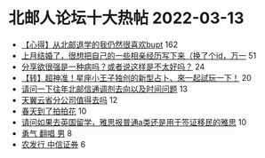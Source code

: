 # 北邮人论坛十大热帖 2022-03-13

- [【心得】从北邮退学的我仍然很喜欢bupt](https://bbs.byr.cn/article/Talking/6332868) 162
- [上月结婚了，很想把自己的一些相亲经历写下来（换了个id，万一](https://bbs.byr.cn/article/Friends/2018354) 51
- [分享欲很强是一种病吗？或者说这样是不太好吗？](https://bbs.byr.cn/article/Feeling/3185816) 24
- [【转】超神准！星座小王子独创的新型占卜、來一起試玩一下！](https://bbs.byr.cn/article/Constellations/326533) 20
- [请问一下往年北邮信通调剂去向以及时间问题](https://bbs.byr.cn/article/AimGraduate/1214500) 13
- [天翼云省分公司值得去吗](https://bbs.byr.cn/article/WorkLife/1182763) 12
- [春天到了拍拍花](https://bbs.byr.cn/article/Photo/272031) 10
- [请问如果去英国留学，雅思报普通a类还是用于签证移民的雅思](https://bbs.byr.cn/article/GoAbroad/383808) 10
- [勇气 翻唱 男](https://bbs.byr.cn/article/KaraOK/110237) 8
- [农发行 中信证券](https://bbs.byr.cn/article/Job/2158967) 6


